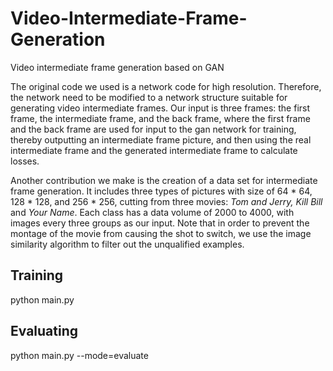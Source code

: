 # Video-Intermediate-Frame-Generation
Video intermediate frame generation based on GAN

The original code we used is a network code for high resolution. Therefore, the network need to be modified to a network structure suitable for generating video intermediate frames. Our input is three frames: the first frame, the intermediate frame, and the back frame, where the first frame and the back frame are used for input to the gan network for training, thereby outputting an intermediate frame picture, and then using the real intermediate frame and the generated intermediate frame to calculate losses.

Another contribution we make is the creation of a data set for intermediate frame generation. It includes three types of pictures with size of 64 * 64, 128 * 128, and 256 * 256, cutting from three movies: *Tom and Jerry, Kill Bill* and *Your Name*. Each class has a data volume of 2000 to 4000, with images every three groups as our input. Note that in order to prevent the montage of the movie from causing the shot to switch, we use the image similarity algorithm to filter out the unqualified examples.

## Training
python main.py

## Evaluating
python main.py --mode=evaluate
